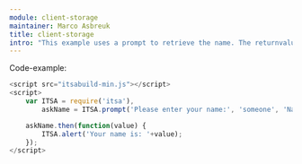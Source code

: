 ```yaml
---
module: client-storage
maintainer: Marco Asbreuk
title: client-storage
intro: "This example uses a prompt to retrieve the name. The returnvalue is handled by the promise and will be shown by an alert."
---
```


<p class="spaced">Code-example:</p>


```js
<script src="itsabuild-min.js"></script>
<script>
    var ITSA = require('itsa'),
        askName = ITSA.prompt('Please enter your name:', 'someone', 'Name');

    askName.then(function(value) {
        ITSA.alert('Your name is: '+value);
    });
</script>
```

<script src="../../dist/itsabuild.js"></script>
<script>
    var ITSA = require('itsa'),
        databaseName = 'test_version',
        databaseVersion = 2,
        tablesUnique = [
            {
                name: 'presidents',
                uniqueIndexes: ['name'],
                indexes: ['birth', 'lastName']
            }
        ],
        db;

    db = new ITSA.DB(databaseName, databaseVersion, tablesUnique);

        db.save('presidents', {name: 'John F.', lastName: 'Kennedy', 'birth': 1917}, true).catch(function(err) {console.warn(err);});
        db.save('presidents', {name: 'Bill', lastName: 'Clinton', 'birth': 1946}, true).catch(function(err) {console.warn(err);});

    db.save('presidents', {name: 'Barack', lastName: 'Obama', 'birth': 1961}, true).then(
        function(result) {
            console.warn('OBAMA SAVE OK:');
            console.warn(result);
        },
        function(err) {
            console.warn('OBAMA SAVE ERROR:');
            console.warn(err);
        }
    );

    db.save('presidents', {name: 'John F.', lastName: 'Kennedy another 4', 'birth': 1917}, true).then(
        function(result) {
            console.warn('KENNEDY SAVE OK:');
            console.warn(result);
        },
        function(err) {
            console.warn('KENNEDY SAVE ERROR:');
            console.warn(err);
        }
    );


    // db.read('presidents', 'birth', 19612).then(
    //     function(result) {
    //         console.warn('READ OK:');
    //         console.warn(result);
    //     },
    //     function(err) {
    //         console.warn('READ ERROR:');
    //         console.warn(err);
    //     }
    // );
// ITSA.later(function() {
    // db.deleteDatabase();
// }, 10000);
</script>
